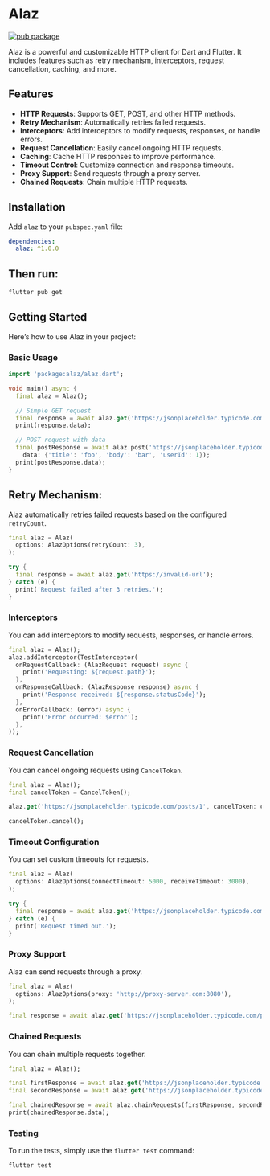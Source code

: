 # Alaz

[![pub package](https://img.shields.io/pub/v/alaz.svg)](https://pub.dev/packages/alaz)

Alaz is a powerful and customizable HTTP client for Dart and Flutter. It includes features such as retry mechanism, interceptors, request cancellation, caching, and more.

## Features

- **HTTP Requests**: Supports GET, POST, and other HTTP methods.
- **Retry Mechanism**: Automatically retries failed requests.
- **Interceptors**: Add interceptors to modify requests, responses, or handle errors.
- **Request Cancellation**: Easily cancel ongoing HTTP requests.
- **Caching**: Cache HTTP responses to improve performance.
- **Timeout Control**: Customize connection and response timeouts.
- **Proxy Support**: Send requests through a proxy server.
- **Chained Requests**: Chain multiple HTTP requests.

## Installation

Add `alaz` to your `pubspec.yaml` file:

```yaml
dependencies:
  alaz: ^1.0.0
```
## Then run:
```bash
flutter pub get
```
## Getting Started
Here’s how to use Alaz in your project:
### Basic Usage
```dart
import 'package:alaz/alaz.dart';

void main() async {
  final alaz = Alaz();

  // Simple GET request
  final response = await alaz.get('https://jsonplaceholder.typicode.com/posts/1');
  print(response.data);

  // POST request with data
  final postResponse = await alaz.post('https://jsonplaceholder.typicode.com/posts',
    data: {'title': 'foo', 'body': 'bar', 'userId': 1});
  print(postResponse.data);
}

```
## Retry Mechanism:
Alaz automatically retries failed requests based on the configured `retryCount`.
```dart
final alaz = Alaz(
  options: AlazOptions(retryCount: 3),
);

try {
  final response = await alaz.get('https://invalid-url');
} catch (e) {
  print('Request failed after 3 retries.');
}

```
### Interceptors
You can add interceptors to modify requests, responses, or handle errors.

```dart
final alaz = Alaz();
alaz.addInterceptor(TestInterceptor(
  onRequestCallback: (AlazRequest request) async {
    print('Requesting: ${request.path}');
  },
  onResponseCallback: (AlazResponse response) async {
    print('Response received: ${response.statusCode}');
  },
  onErrorCallback: (error) async {
    print('Error occurred: $error');
  },
));

```
### Request Cancellation
You can cancel ongoing requests using `CancelToken`.
```dart
final alaz = Alaz();
final cancelToken = CancelToken();

alaz.get('https://jsonplaceholder.typicode.com/posts/1', cancelToken: cancelToken);

cancelToken.cancel();

```
### Timeout Configuration
You can set custom timeouts for requests.

```dart
final alaz = Alaz(
  options: AlazOptions(connectTimeout: 5000, receiveTimeout: 3000),
);

try {
  final response = await alaz.get('https://jsonplaceholder.typicode.com/posts/1');
} catch (e) {
  print('Request timed out.');
}

```

### Proxy Support
Alaz can send requests through a proxy.
```dart
final alaz = Alaz(
  options: AlazOptions(proxy: 'http://proxy-server.com:8080'),
);

final response = await alaz.get('https://jsonplaceholder.typicode.com/posts/1');

```
### Chained Requests
You can chain multiple requests together.
```dart
final alaz = Alaz();

final firstResponse = await alaz.get('https://jsonplaceholder.typicode.com/posts/1');
final secondResponse = await alaz.get('https://jsonplaceholder.typicode.com/posts/2');

final chainedResponse = await alaz.chainRequests(firstResponse, secondResponse);
print(chainedResponse.data);

```
### Testing
To run the tests, simply use the `flutter test` command:
```bash
flutter test
```

